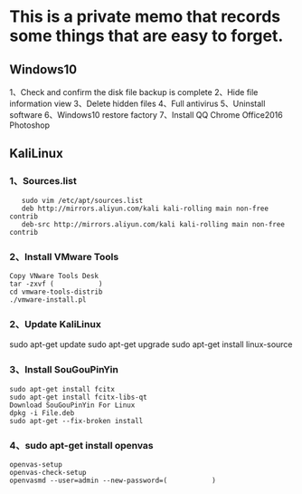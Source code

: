  # This is a private memo that records some things that are easy to forget.
 ## Windows10
 1、Check and confirm the disk file backup is complete
 2、Hide file information view
 3、Delete hidden files
 4、Full antivirus
 5、Uninstall software
 6、Windows10 restore factory
 7、Install QQ Chrome Office2016 Photoshop

 ## KaliLinux
 ### 1、Sources.list
       sudo vim /etc/apt/sources.list
       deb http://mirrors.aliyun.com/kali kali-rolling main non-free contrib
       deb-src http://mirrors.aliyun.com/kali kali-rolling main non-free contrib
 ### 2、Install VMware Tools
    Copy VNware Tools Desk
    tar -zxvf (           )
    cd vmware-tools-distrib
    ./vmware-install.pl
 ### 2、Update KaliLinux
   sudo apt-get update
   sudo apt-get upgrade
   sudo apt-get install linux-source
 ### 3、Install SouGouPinYin
    sudo apt-get install fcitx
    sudo apt-get install fcitx-libs-qt
    Download SouGouPinYin For Linux
    dpkg -i File.deb
    sudo apt-get --fix-broken install
 ### 4、sudo apt-get install openvas
    openvas-setup
    openvas-check-setup
    openvasmd --user=admin --new-password=(           )
 
